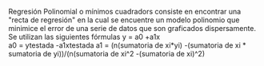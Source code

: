 Regresión Polinomial o mínimos cuadradors consiste en encontrar una "recta de regresión" en la cual se encuentre un modelo 
polinomio que minimice el error de una serie de datos que son graficados dispersamente. Se utilizan las siguientes fórmulas y = a0 +a1x                          
             a0 = ytestada -a1xtestada
a1 = (n(sumatoria de xi*yi) -(sumatoria de xi * sumatoria de yi))/(n(sumatoria de xi^2 -(sumatoria de xi)^2)

